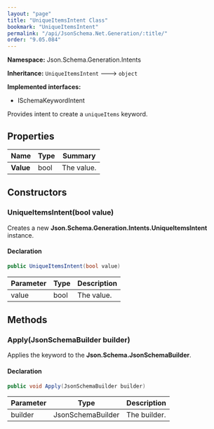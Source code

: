 ```yaml
---
layout: "page"
title: "UniqueItemsIntent Class"
bookmark: "UniqueItemsIntent"
permalink: "/api/JsonSchema.Net.Generation/:title/"
order: "9.05.084"
---
```

**Namespace:** Json.Schema.Generation.Intents

**Inheritance:**
`UniqueItemsIntent`
 🡒 
`object`

**Implemented interfaces:**

- ISchemaKeywordIntent

Provides intent to create a `uniqueItems` keyword.

## Properties

| Name | Type | Summary |
|---|---|---|
| **Value** | bool | The value. |

## Constructors

### UniqueItemsIntent(bool value)

Creates a new **Json.Schema.Generation.Intents.UniqueItemsIntent** instance.

#### Declaration

```c#
public UniqueItemsIntent(bool value)
```

| Parameter | Type | Description |
|---|---|---|
| value | bool | The value. |


## Methods

### Apply(JsonSchemaBuilder builder)

Applies the keyword to the **Json.Schema.JsonSchemaBuilder**.

#### Declaration

```c#
public void Apply(JsonSchemaBuilder builder)
```

| Parameter | Type | Description |
|---|---|---|
| builder | JsonSchemaBuilder | The builder. |



